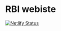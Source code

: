 # RBI webiste

[![Netlify Status](https://api.netlify.com/api/v1/badges/4dfd2617-4680-4b9c-8757-88a6175a73b1/deploy-status)](https://app.netlify.com/sites/rbi-website/deploys)

